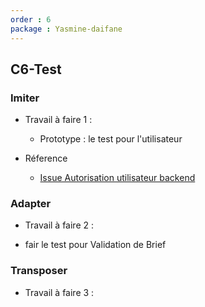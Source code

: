```yaml
---
order : 6
package : Yasmine-daifane
---
```


## C6-Test

### Imiter
  
-  Travail à faire 1 :
     - Prototype : le test pour l'utilisateur 
  
  
- Réference 
    - [Issue Autorisation utilisateur backend ](https://github.com/labs-web/prototype/issues/41)

### Adapter 
 - Travail à faire 2 :
  
  -   fair le test pour  Validation de Brief    

### Transposer

- Travail à faire 3 :
  


